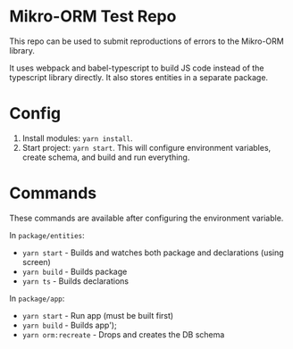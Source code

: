 # Mikro-ORM Test Repo
This repo can be used to submit reproductions of errors to the Mikro-ORM library.

It uses webpack and babel-typescript to build JS code instead of the typescript library directly.
It also stores entities in a separate package. 

# Config
1. Install modules: `yarn install`.
2. Start project: `yarn start`. This will configure environment variables, create schema, and build and run everything.

# Commands
These commands are available after configuring the environment variable.
	
In `package/entities`:
  * `yarn start` - Builds and watches both package and declarations (using screen)
  * `yarn build` - Builds package
  * `yarn ts`    - Builds declarations

In `package/app`:
  * `yarn start` - Run app (must be built first)
  * `yarn build` - Builds app');
  * `yarn orm:recreate` - Drops and creates the DB schema
